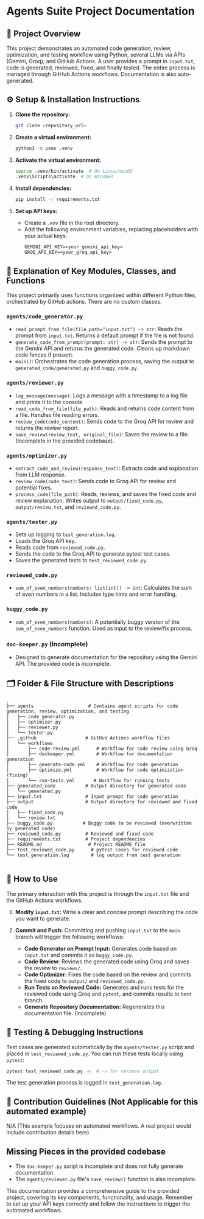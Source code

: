 # Agents Suite Project Documentation

## 🧾 Project Overview

This project demonstrates an automated code generation, review, optimization, and testing workflow using Python, several LLMs via APIs (Gemini, Groq), and GitHub Actions.  A user provides a prompt in `input.txt`, code is generated, reviewed, fixed, and finally tested.  The entire process is managed through GitHub Actions workflows.  Documentation is also auto-generated.

## ⚙️ Setup & Installation Instructions

1. **Clone the repository:**
   ```bash
   git clone <repository_url>
   ```

2. **Create a virtual environment:**
   ```bash
   python3 -m venv .venv
   ```

3. **Activate the virtual environment:**
   ```bash
   source .venv/bin/activate  # On Linux/macOS
   .venv\Scripts\activate  # On Windows
   ```

4. **Install dependencies:**
   ```bash
   pip install -r requirements.txt
   ```

5. **Set up API keys:**
    - Create a `.env` file in the root directory.
    - Add the following environment variables, replacing placeholders with your actual keys:
        ```
        GEMINI_API_KEY=<your_gemini_api_key>
        GROQ_API_KEY=<your_groq_api_key>
        ```

## 🧩 Explanation of Key Modules, Classes, and Functions

This project primarily uses functions organized within different Python files, orchestrated by GitHub actions.  There are no custom classes.

### `agents/code_generator.py`

- `read_prompt_from_file(file_path="input.txt") -> str`: Reads the prompt from `input.txt`. Returns a default prompt if the file is not found.
- `generate_code_from_prompt(prompt: str) -> str`: Sends the prompt to the Gemini API and returns the generated code. Cleans up markdown code fences if present.
- `main()`: Orchestrates the code generation process, saving the output to `generated_code/generated.py` and `buggy_code.py`.

### `agents/reviewer.py`

- `log_message(message)`: Logs a message with a timestamp to a log file and prints it to the console.
- `read_code_from_file(file_path)`: Reads and returns code content from a file. Handles file reading errors.
- `review_code(code_content)`: Sends code to the Groq API for review and returns the review report.
- `save_review(review_text, original_file)`: Saves the review to a file. (Incomplete in the provided codebase).

### `agents/optimizer.py`

- `extract_code_and_review(response_text)`: Extracts code and explanation from LLM response.
- `review_code(code_text)`:  Sends code to Groq API for review and potential fixes.
- `process_code(file_path)`: Reads, reviews, and saves the fixed code and review explanation.  Writes output to `output/fixed_code.py`, `output/review.txt`, and `reviewed_code.py`.


### `agents/tester.py`

- Sets up logging to `test_generation.log`.
- Loads the Groq API key.
- Reads code from `reviewed_code.py`.
- Sends the code to the Groq API to generate pytest test cases.
- Saves the generated tests to `test_reviewed_code.py`.

### `reviewed_code.py`

- `sum_of_even_numbers(numbers: list[int]) -> int`: Calculates the sum of even numbers in a list. Includes type hints and error handling.

### `buggy_code.py`

- `sum_of_even_numbers(numbers)`:  A potentially buggy version of the `sum_of_even_numbers` function.  Used as input to the review/fix process.

### `doc-keeper.py` (Incomplete)

- Designed to generate documentation for the repository using the Gemini API.  The provided code is incomplete.



## 🗂 Folder & File Structure with Descriptions

```
.
├── agents                    # Contains agent scripts for code generation, review, optimization, and testing
│   ├── code_generator.py
│   ├── optimizer.py
│   ├── reviewer.py
│   └── tester.py
├── .github                  # GitHub Actions workflow files
│   └── workflows
│       ├── code-review.yml      # Workflow for code review using Groq
│       ├── dockeeper.yml        # Workflow for documentation generation
│       ├── generate-code.yml    # Workflow for code generation
│       ├── optimize.yml         # Workflow for code optimization (fixing)
│       └── run-tests.yml       # Workflow for running tests
├── generated_code           # Output directory for generated code
│   └── generated.py
├── input.txt                # Input prompt for code generation
├── output                   # Output directory for reviewed and fixed code
│   ├── fixed_code.py
│   └── review.txt
├── buggy_code.py           # Buggy code to be reviewed (overwritten by generated code)
├── reviewed_code.py         # Reviewed and fixed code
├── requirements.txt         # Project dependencies
├── README.md                 # Project README file
├── test_reviewed_code.py      # pytest cases for reviewed code
└── test_generation.log        # log output from test generation


```

## 🔧 How to Use

The primary interaction with this project is through the `input.txt` file and the GitHub Actions workflows.

1. **Modify `input.txt`:**  Write a clear and concise prompt describing the code you want to generate.

2. **Commit and Push:**  Committing and pushing `input.txt` to the `main` branch will trigger the following workflows:

    - **Code Generator on Prompt Input:** Generates code based on `input.txt` and commits it as `buggy_code.py`.
    - **Code Review:** Reviews the generated code using Groq and saves the review to `reviews/`.
    - **Code Optimizer:** Fixes the code based on the review and commits the fixed code to `output/` and `reviewed_code.py`.
    - **Run Tests on Reviewed Code:** Generates and runs tests for the reviewed code using Groq and `pytest`, and commits results to `test` branch.
    - **Generate Repository Documentation:** Regenerates this documentation file. (Incomplete)



## 🧪 Testing & Debugging Instructions


Test cases are generated automatically by the `agents/tester.py` script and placed in `test_reviewed_code.py`. You can run these tests locally using `pytest`:

```bash
pytest test_reviewed_code.py -v  # -v for verbose output
```

The test generation process is logged in  `test_generation.log`.



## 🤝 Contribution Guidelines (Not Applicable for this automated example)

N/A  (This example focuses on automated workflows.  A real project would include contribution details here)



##  Missing Pieces in the provided codebase

*   The `doc-keeper.py` script is incomplete and does not fully generate documentation.
*   The `agents/reviewer.py` file's `save_review()` function is also incomplete.


This documentation provides a comprehensive guide to the provided project, covering its key components, functionality, and usage. Remember to set up your API keys correctly and follow the instructions to trigger the automated workflows.